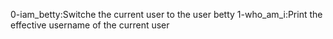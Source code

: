 0-iam_betty:Switche the current user to the user betty
1-who_am_i:Print the effective username of the current user

